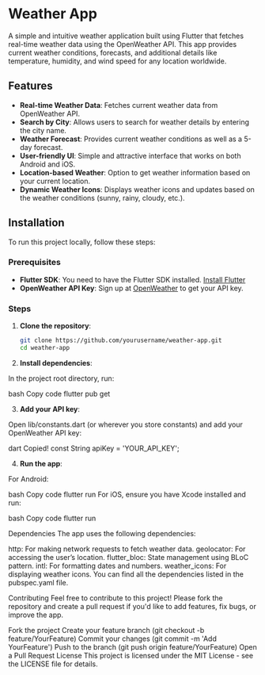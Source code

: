 # Weather App

A simple and intuitive weather application built using Flutter that fetches real-time weather data using the OpenWeather API. This app provides current weather conditions, forecasts, and additional details like temperature, humidity, and wind speed for any location worldwide.

## Features

- **Real-time Weather Data**: Fetches current weather data from OpenWeather API.
- **Search by City**: Allows users to search for weather details by entering the city name.
- **Weather Forecast**: Provides current weather conditions as well as a 5-day forecast.
- **User-friendly UI**: Simple and attractive interface that works on both Android and iOS.
- **Location-based Weather**: Option to get weather information based on your current location.
- **Dynamic Weather Icons**: Displays weather icons and updates based on the weather conditions (sunny, rainy, cloudy, etc.).

## Installation

To run this project locally, follow these steps:

### Prerequisites

- **Flutter SDK**: You need to have the Flutter SDK installed. [Install Flutter](https://flutter.dev/docs/get-started/install)
- **OpenWeather API Key**: Sign up at [OpenWeather](https://openweathermap.org/api) to get your API key.

### Steps

1. **Clone the repository**:

   ```bash
   git clone https://github.com/yourusername/weather-app.git
   cd weather-app

2. **Install dependencies**:

In the project root directory, run:

bash
Copy code
flutter pub get

3. **Add your API key**:

Open lib/constants.dart (or wherever you store constants) and add your OpenWeather API key:

dart
Copied!
const String apiKey = 'YOUR_API_KEY';

4. **Run the app**:

For Android:

bash
Copy code
flutter run
For iOS, ensure you have Xcode installed and run:

bash
Copy code
flutter run

Dependencies
The app uses the following dependencies:

http: For making network requests to fetch weather data.
geolocator: For accessing the user’s location.
flutter_bloc: State management using BLoC pattern.
intl: For formatting dates and numbers.
weather_icons: For displaying weather icons.
You can find all the dependencies listed in the pubspec.yaml file.

Contributing
Feel free to contribute to this project! Please fork the repository and create a pull request if you'd like to add features, fix bugs, or improve the app.

Fork the project
Create your feature branch (git checkout -b feature/YourFeature)
Commit your changes (git commit -m 'Add YourFeature')
Push to the branch (git push origin feature/YourFeature)
Open a Pull Request
License
This project is licensed under the MIT License - see the LICENSE file for details.


